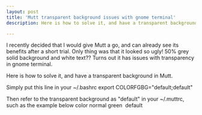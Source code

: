 ```yaml
---
layout: post
title: 'Mutt transparent background issues with gnome terminal'
description: Here is how to solve it, and have a transparent background in Mutt. 

---
```


I recently decided that I would give Mutt a go, and can already see its benefits after a short trial.
Only thing was that it looked so ugly! 50% grey solid background and white text?? Turns out it has issues with transparency in gnome terminal.

Here is how to solve it, and have a transparent background in Mutt.

Simply put this line in your ~/.bashrc
export COLORFGBG=&quot;default;default&quot;

Then refer to the transparent background as &quot;default&quot; in your ~/.muttrc, such as the example below
color normal green 		default
